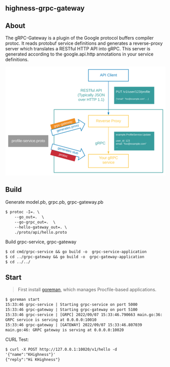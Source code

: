 ## highness-grpc-gateway



## About

The gRPC-Gateway is a plugin of the Google protocol buffers compiler protoc. It reads protobuf service definitions and generates a reverse-proxy server which translates a RESTful HTTP API into gRPC. This server is generated according to the google.api.http annotations in your service definitions.

![architecture](assets/architecture.svg)




## Build

Generate model.pb, grpc.pb, grpc-gateway.pb

```shell
$ protoc -I=. \
    --go_out=.  \
    --go-grpc_out=.  \
    --hello-gateway_out=. \
    ./proto/api/hello.proto
```

Build grpc-service, grpc-gateway

```shell
$ cd cmd/grpc-service && go build -o  grpc-service-application
$ cd ../grpc-gateway && go build -o  grpc-gateway-application
$ cd ../../
```



## Start

> First install [goreman](https://github.com/mattn/goreman), which manages Procfile-based applications.

```shell
$ goreman start
15:33:46 grpc-service | Starting grpc-service on port 5000
15:33:46 grpc-gateway | Starting grpc-gateway on port 5100
15:33:46 grpc-service | [GRPC] 2022/09/07 15:33:46.790663 main.go:36: GRPC service is serving at 0.0.0.0:10010
15:33:46 grpc-gateway | [GATEWAY] 2022/09/07 15:33:46.807039 main.go:46: GRPC gateway is serving at 0.0.0.0:10020
```

CURL Test:
```shell
$ curl -X POST http://127.0.0.1:10020/v1/hello -d '{"name":"KHighness"}'
{"reply":"Hi KHighness"}                      
```